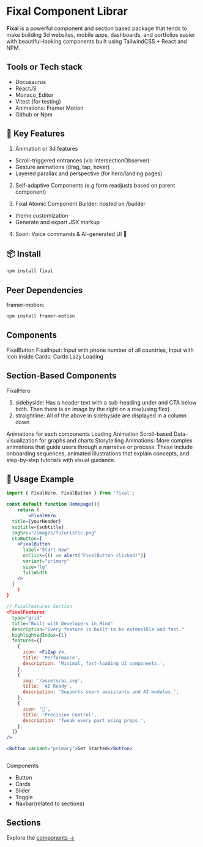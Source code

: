
# Fixal Component Librar

**Fixal** is a powerful component and section based package that tends to make building 3d websites, mobile apps, dashboards, and portfolios easier with beautiful-looking components built using TailwindCSS + React and NPM.



## Tools or Tech stack
- Docusaurus
- ReactJS
- Monaco_Editor
- Vitest (for testing)
- Animations: Framer Motion
- Github or Npm



## 🚀 Key Features

1. Animation or 3d features
- Scroll-triggered entrances (via IntersectionObserver)
- Gesture animations (drag, tap, hover)
- Layered parallax and perspective (for hero/landing pages)

2. Self-adaptive Components (e.g form readjusts based on parent component)

3. Fixal Atomic Component Builder: hosted on /builder
- theme customization
- Generate and export JSX markup

4. Soon: Voice commands & AI-generated UI 🚀

## 📦 Install

```bash
npm install fixal
```
## Peer Dependencies
framer-motion: 
```bash
npm install framer-motion
```


## Components
FixalButton
FixalInput: Input with phone number of all countries, Input with icon inside
Cards: Cards Lazy Loading


## Section-Based Components
FixalHero
1. sidebyside: Has a header text with a sub-heading under and CTA below both. Then there is an image by the right on a row(using flex)
2. straightline: All of the above in sidebyside are  displayed in a column down

Animations for each components
Loading Animation
Scroll-based
Data-visualization for graphs and charts
Storytelling Animations:
    More complex animations that guide users through a narrative or process. These include onboarding sequences, animated illustrations that explain concepts, and step-by-step tutorials with visual guidance.






## 🧪 Usage Example

```jsx
import { FixalHero, FixalButton } from 'fixal';

const default function Homepage(){
    return (
        <FixalHero
  title={yourHeader}
  subtitle={subtitle}
  imgSrc="/images/futuristic.png"
  ctaButton={
    <FixalButton
      label="Start Now"
      onClick={() => alert("FixalButton clicked!")}
      variant="primary"
      size="lg"
      fullWidth
    />
  }
    )
}

// FixalFeatures Section
<FixalFeatures
  type="grid"
  title="Built with Developers in Mind"
  description="Every feature is built to be extensible and fast."
  highlightedIndex={1}
  features={[
    {
      icon: <FiZap />,
      title: 'Performance',
      description: 'Minimal, fast-loading UI components.',
    },
    {
      img: '/assets/ai.svg',
      title: 'AI Ready',
      description: 'Supports smart assistants and AI modules.',
    },
    {
      icon: '🎯',
      title: 'Precision Control',
      description: 'Tweak every part using props.',
    },
  ]}
/>

<Button variant="primary">Get Started</Button>



```



Components
- Button
- Cards
- Slider
- Toggle
- Navbar(related to sections)

Sections
-


Explore the [components →](./components/Button.md)
